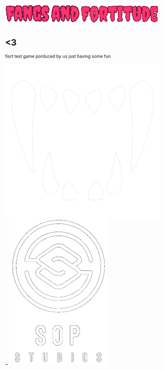 ![alt text](https://github.com/Scout-lander/Fang/blob/main/Assets/Art/BG/Fangs.png?raw=true)

# <3

fisrt test game porduced by us just having some fun
























![alt text](https://github.com/Scout-lander/Fang/blob/main/Assets/Art/BG/Logs%20things/fangs-icon-2048x2048-c8c72pz0.png?raw=true)~ 
![alt text](https://github.com/Scout-lander/Fang/blob/main/Assets/Art/BG/Logs%20things/Sop.png?raw=true)
